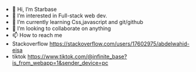 - 👋 Hi, I’m Starbase
- 👀 I’m interested in Full-stack web dev.
- 🌱 I’m currently learning Css,javascript and git/github
- 💞️ I’m looking to collaborate on anything
- 📫 How to reach me </br>
- Stackoverflow https://stackoverflow.com/users/17602975/abdelwahid-eisa
- tiktok        https://www.tiktok.com/@infinite_base?is_from_webapp=1&sender_device=pc

<!---
star2940/star2940 is a ✨ special ✨ repository because its `README.md` (this file) appears on your GitHub profile.
You can click the Preview link to take a look at your changes.
--->
